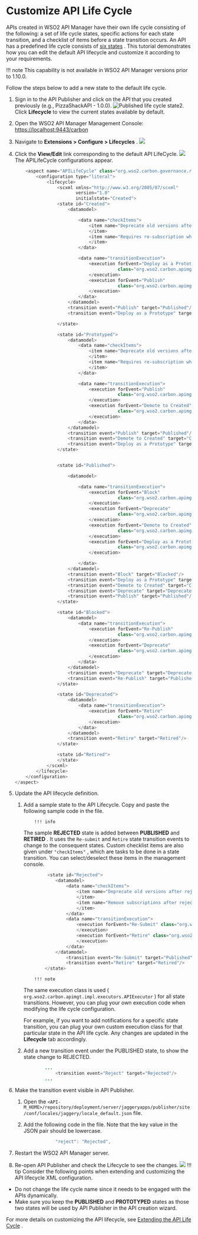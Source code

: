 # Customize API Life Cycle

APIs created in WSO2 API Manager have their own life cycle consisting of the following: a set of life cycle states, specific actions for each state transition, and a checklist of items before a state transition occurs. An API has a predefined life cycle consists of [six states](https://docs.wso2.com/display/AM260/Key+Concepts#KeyConcepts-APIlifecycle) . This tutorial demonstrates how you can edit the default API lifecycle and customize it according to your requirements.

!!! note
This capability is not available in WSO2 API Manager versions prior to 1.10.0.


Follow the steps below to add a new state to the default life cycle.

1.  Sign in to the API Publisher and click on the API that you created previously (e.g., PizzaShackAPI - 1.0.0).
    ![Published life cycle state]({{base_path}}/Learn/APILifecycle/103334771.png)2.  Click **Lifecycle** to view the current states available by default.
3.  Open the WSO2 API Manager Management Console: <https://localhost:9443/carbon>
4.  Navigate to **Extensions &gt; Configure &gt; Lifecycles** .
    ![]({{base_path}}/assets/attachments/103328609/103328614.png)
5.  Click the **View/Edit** link corresponding to the default API LifeCycle.
    ![]({{base_path}}/assets/attachments/103328609/103328613.png)    The APILifeCycle configurations appear.

    ``` java
        <aspect name="APILifeCycle" class="org.wso2.carbon.governance.registry.extensions.aspects.DefaultLifeCycle">
            <configuration type="literal">
                <lifecycle>
                    <scxml xmlns="http://www.w3.org/2005/07/scxml"
                           version="1.0"
                           initialstate="Created">
                    <state id="Created">
                        <datamodel>

                            <data name="checkItems">
                                <item name="Deprecate old versions after publish the API" forEvent="">
                                </item>
                                <item name="Requires re-subscription when publish the API" forEvent="">
                                </item>
                            </data>

                            <data name="transitionExecution">
                                <execution forEvent="Deploy as a Prototype"
                                           class="org.wso2.carbon.apimgt.impl.executors.APIExecutor">
                                </execution>
                                <execution forEvent="Publish"
                                           class="org.wso2.carbon.apimgt.impl.executors.APIExecutor">
                                </execution>
                            </data>
                        </datamodel>
                        <transition event="Publish" target="Published"/>
                        <transition event="Deploy as a Prototype" target="Prototyped"/>

                    </state>

                    <state id="Prototyped">
                        <datamodel>
                            <data name="checkItems">
                                <item name="Deprecate old versions after publish the API" forEvent="">
                                </item>
                                <item name="Requires re-subscription when publish the API" forEvent="">
                                </item>
                            </data>

                            <data name="transitionExecution">
                                <execution forEvent="Publish"
                                           class="org.wso2.carbon.apimgt.impl.executors.APIExecutor">
                                </execution>
                                <execution forEvent="Demote to Created"
                                           class="org.wso2.carbon.apimgt.impl.executors.APIExecutor">
                                </execution>
                            </data>
                        </datamodel>
                        <transition event="Publish" target="Published"/>
                        <transition event="Demote to Created" target="Created"/>
                        <transition event="Deploy as a Prototype" target="Prototyped"/>
                    </state>


                    <state id="Published">

                        <datamodel>

                            <data name="transitionExecution">
                                <execution forEvent="Block"
                                           class="org.wso2.carbon.apimgt.impl.executors.APIExecutor">
                                </execution>
                                <execution forEvent="Deprecate"
                                           class="org.wso2.carbon.apimgt.impl.executors.APIExecutor">
                                </execution>
                                <execution forEvent="Demote to Created"
                                           class="org.wso2.carbon.apimgt.impl.executors.APIExecutor">
                                </execution>
                                <execution forEvent="Deploy as a Prototype"
                                           class="org.wso2.carbon.apimgt.impl.executors.APIExecutor">
                                </execution>

                            </data>
                        </datamodel>
                        <transition event="Block" target="Blocked"/>
                        <transition event="Deploy as a Prototype" target="Prototyped"/>
                        <transition event="Demote to Created" target="Created"/>
                        <transition event="Deprecate" target="Deprecated"/>
                        <transition event="Publish" target="Published"/>
                    </state>

                    <state id="Blocked">
                        <datamodel>
                            <data name="transitionExecution">
                                <execution forEvent="Re-Publish"
                                           class="org.wso2.carbon.apimgt.impl.executors.APIExecutor">
                                </execution>
                                <execution forEvent="Deprecate"
                                           class="org.wso2.carbon.apimgt.impl.executors.APIExecutor">
                                </execution>
                            </data>
                        </datamodel>
                        <transition event="Deprecate" target="Deprecated"/>
                        <transition event="Re-Publish" target="Published"/>
                    </state>

                    <state id="Deprecated">
                        <datamodel>
                            <data name="transitionExecution">
                                <execution forEvent="Retire"
                                           class="org.wso2.carbon.apimgt.impl.executors.APIExecutor">
                                </execution>
                            </data>
                        </datamodel>
                        <transition event="Retire" target="Retired"/>
                    </state>

                    <state id="Retired">
                    </state>
                </scxml>
            </lifecycle>
        </configuration>
    </aspect>
    ```
6.  Update the API lifecycle definition.

    1.  Add a sample state to the API Lifecycle.
        Copy and paste the following sample code in the file.

                !!! info
        The sample **REJECTED** state is added between **PUBLISHED** and **RETIRED** . It uses the `Re-submit` and `Retire` state transition events to change to the consequent states. Custom checklist items are also given under `"checkItems"` , which are tasks to be done in a state transition. You can select/deselect these items in the management console.


        ``` java
                 <state id="Rejected">
                    <datamodel>
                        <data name="checkItems">
                            <item name="Deprecate old versions after rejecting the API" forEvent="">
                            </item>
                            <item name="Remove subscriptions after rejection" forEvent="">
                            </item>
                        </data>
                        <data name="transitionExecution">
                            <execution forEvent="Re-Submit" class="org.wso2.carbon.apimgt.impl.executors.APIExecutor">
                            </execution>
                            <execution forEvent="Retire" class="org.wso2.carbon.apimgt.impl.executors.APIExecutor">
                            </execution>
                        </data>
                    </datamodel>
                        <transition event="Re-Submit" target="Published"/>
                        <transition event="Retire" target="Retired"/>
                </state>
        ```

                !!! note
        The same execution class is used ( `org.wso2.carbon.apimgt.impl.executors.APIExecutor` ) for all state transitions. However, you can plug your own execution code when modifying the life cycle configuration.

        For example, if you want to add notifications for a specific state transition, you can plug your own custom execution class for that particular state in the API life cycle. Any changes are updated in the **Lifecycle** tab accordingly.


    2.  Add a new transition event under the PUBLISHED state, to show the state change to REJECTED.

        ``` java
                ...   
                    <transition event="Reject" target="Rejected"/>
                ...
        ```

7.  Make the transition event visible in API Publisher.
    1.  Open the `<API-M_HOME>/repository/deployment/server/jaggeryapps/publisher/site/conf/locales/jaggery/locale_default.json` file.
    2.  Add the following code in the file. Note that the key value in the JSON pair should be lowercase.

        ``` java
                    "reject": "Rejected",
        ```

8.  Restart the WSO2 API Manager server.
9.  Re-open API Publisher and check the Lifecycle to see the changes.
    ![]({{base_path}}/assets/attachments/103328609/103328611.png)
!!! tip
Consider the following points when extending and customizing the API lifecycle XML configuration.

-   Do not change the life cycle name since it needs to be engaged with the APIs dynamically.
-   Make sure you keep the **PUBLISHED** and **PROTOTYPED** states as those two states will be used by API Publisher in the API creation wizard.


For more details on customizing the API lifecycle, see [Extending the API Life Cycle](https://docs.wso2.com/display/AM260/Extending+the+API+Life+Cycle) .
